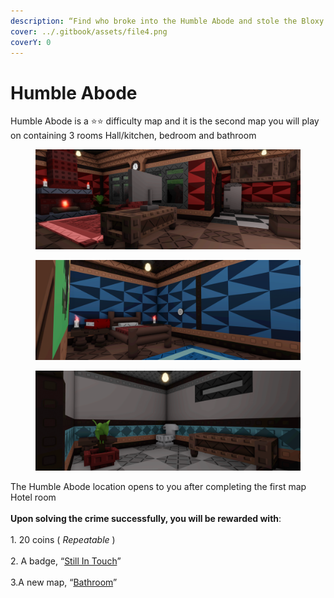 ```yaml
---
description: “Find who broke into the Humble Abode and stole the Bloxy Award.”
cover: ../.gitbook/assets/file4.png
coverY: 0
---
```


# Humble Abode

Humble Abode is a ⭐⭐ difficulty map and it is the second map you will play on containing 3 rooms Hall/kitchen, bedroom and bathroom

<div data-full-width="true"><figure><img src="../.gitbook/assets/file3_1.png" alt=""><figcaption></figcaption></figure> <figure><img src="../.gitbook/assets/file4.png" alt=""><figcaption></figcaption></figure></div>

<div data-full-width="false"><figure><img src="../.gitbook/assets/file5 (1).png" alt=""><figcaption></figcaption></figure></div>

The Humble Abode location opens to you after completing the first map Hotel room\
\
**Upon solving the crime successfully, you will be rewarded with**:\
\
1\. 20 coins ( _Repeatable_ )\
\
2\. A badge, “[Still In Touch](../Achievements/StillInTouch.md)”\
\
3.A new map, “[Bathroom](Bathroom.md)”
